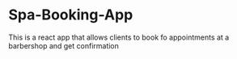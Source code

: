 # Spa-Booking-App
This is a react app that allows clients to book fo appointments at a barbershop and get confirmation
